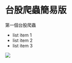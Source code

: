 # 台股爬蟲簡易版

第一個台股爬蟲

- list item 1
- list item 2
- list item 3

<img src="https://picsum.photos/700">